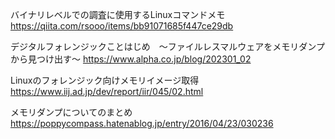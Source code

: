 
バイナリレベルでの調査に使用するLinuxコマンドメモ
https://qiita.com/rsooo/items/bb91071685f447ce29db

デジタルフォレンジックことはじめ　～ファイルレスマルウェアをメモリダンプから見つけ出す～
https://www.alpha.co.jp/blog/202301_02

Linuxのフォレンジック向けメモリイメージ取得
https://www.iij.ad.jp/dev/report/iir/045/02.html

メモリダンプについてのまとめ
https://poppycompass.hatenablog.jp/entry/2016/04/23/030236
